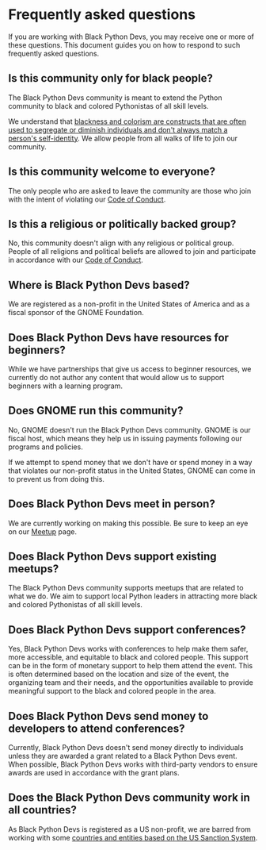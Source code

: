 # Frequently asked questions

If you are working with Black Python Devs, you may receive one or more of these questions. This document guides you on how to respond to such frequently asked questions.

## Is this community only for black people?

The Black Python Devs community is meant to extend the Python community to black and colored Pythonistas of all skill levels.

We understand that [blackness and colorism are constructs that are often used to segregate or diminish individuals and don't always match a person's self-identity](https://blackpythondevs.com/2024-05-22-why-we-use-colored-and-coloured/). We allow people from all walks of life to join our community.

## Is this community welcome to everyone?

The only people who are asked to leave the community are those who join with the intent of violating our [Code of Conduct](https://github.com/BlackPythonDevs/.maintainers?tab=coc-ov-file#readme).

## Is this a religious or politically backed group?

No, this community doesn't align with any religious or political group. People of all religions and political beliefs are allowed to join and participate in accordance with our [Code of Conduct](https://github.com/BlackPythonDevs/.maintainers?tab=coc-ov-file#readme).

## Where is Black Python Devs based?

We are registered as a non-profit in the United States of America and as a fiscal sponsor of the GNOME Foundation.

## Does Black Python Devs have resources for beginners?

While we have partnerships that give us access to beginner resources, we currently do not author any content that would allow us to support beginners with a learning program.

## Does GNOME run this community?

No, GNOME doesn't run the Black Python Devs community. GNOME is our fiscal host, which means they help us in issuing payments following our programs and policies.

If we attempt to spend money that we don't have or spend money in a way that violates our non-profit status in the United States, GNOME can come in to prevent us from doing this.

## Does Black Python Devs meet in person?

We are currently working on making this possible. Be sure to keep an eye on our [Meetup](https://www.meetup.com/pro/black-python-devs/) page.

## Does Black Python Devs support existing meetups?

The Black Python Devs community supports meetups that are related to what we do. We aim to support local Python leaders in attracting more black and colored Pythonistas of all skill levels.

## Does Black Python Devs support conferences?

Yes, Black Python Devs works with conferences to help make them safer, more accessible, and equitable to black and colored people. This support can be in the form of monetary support to help them attend the event. This is often determined based on the location and size of the event, the organizing team and their needs, and the opportunities available to provide meaningful support to the black and colored people in the area.

## Does Black Python Devs send money to developers to attend conferences?

Currently, Black Python Devs doesn't send money directly to individuals unless they are awarded a grant related to a Black Python Devs event. When possible, Black Python Devs works with third-party vendors to ensure awards are used in accordance with the grant plans.

## Does the Black Python Devs community work in all countries?

As Black Python Devs is registered as a US non-profit, we are barred from working with some [countries and entities based on the US Sanction System](https://ofac.treasury.gov/sanctions-programs-and-country-information).
